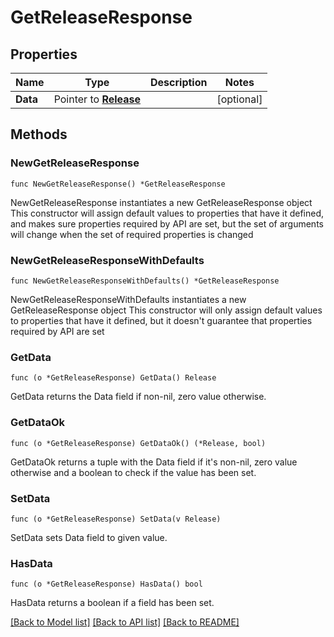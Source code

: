 # GetReleaseResponse

## Properties

Name | Type | Description | Notes
------------ | ------------- | ------------- | -------------
**Data** | Pointer to [**Release**](Release.md) |  | [optional] 

## Methods

### NewGetReleaseResponse

`func NewGetReleaseResponse() *GetReleaseResponse`

NewGetReleaseResponse instantiates a new GetReleaseResponse object
This constructor will assign default values to properties that have it defined,
and makes sure properties required by API are set, but the set of arguments
will change when the set of required properties is changed

### NewGetReleaseResponseWithDefaults

`func NewGetReleaseResponseWithDefaults() *GetReleaseResponse`

NewGetReleaseResponseWithDefaults instantiates a new GetReleaseResponse object
This constructor will only assign default values to properties that have it defined,
but it doesn't guarantee that properties required by API are set

### GetData

`func (o *GetReleaseResponse) GetData() Release`

GetData returns the Data field if non-nil, zero value otherwise.

### GetDataOk

`func (o *GetReleaseResponse) GetDataOk() (*Release, bool)`

GetDataOk returns a tuple with the Data field if it's non-nil, zero value otherwise
and a boolean to check if the value has been set.

### SetData

`func (o *GetReleaseResponse) SetData(v Release)`

SetData sets Data field to given value.

### HasData

`func (o *GetReleaseResponse) HasData() bool`

HasData returns a boolean if a field has been set.


[[Back to Model list]](../README.md#documentation-for-models) [[Back to API list]](../README.md#documentation-for-api-endpoints) [[Back to README]](../README.md)


